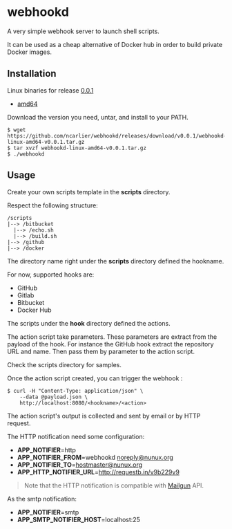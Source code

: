 webhookd
=========

A very simple webhook server to launch shell scripts.

It can be used as a cheap alternative of Docker hub in order to build private Docker images.

Installation
------------

Linux binaries for release [0.0.1](https://github.com/ncarlier/webhookd/releases)

* [amd64](https://github.com/ncarlier/webhookd/releases/download/v0.0.1/webhookd-linux-amd64-v0.0.1.tar.gz)

Download the version you need, untar, and install to your PATH.

    $ wget https://github.com/ncarlier/webhookd/releases/download/v0.0.1/webhookd-linux-amd64-v0.0.1.tar.gz
    $ tar xvzf webhookd-linux-amd64-v0.0.1.tar.gz
    $ ./webhookd

Usage
-------

Create your own scripts template in the **scripts** directory.

Respect the following structure:

    /scripts
    |--> /bitbucket
      |--> /echo.sh
      |--> /build.sh
    |--> /github
    |--> /docker

The directory name right under the **scripts** directory defined the hookname.

For now, supported hooks are:

- GitHub
- Gitlab
- Bitbucket
- Docker Hub

The scripts under the **hook** directory defined the actions.

The action script take parameters. These parameters are extract from the payload of the hook. For instance the GitHub hook extract the repository URL and name. Then pass them by parameter to the action script.

Check the scripts directory for samples.

Once the action script created, you can trigger the webhook :

    $ curl -H "Content-Type: application/json" \
        --data @payload.json \
        http://localhost:8080/<hookname>/<action>

The action script's output is collected and sent by email or by HTTP request.

The HTTP notification need some configuration:

- **APP_NOTIFIER**=http
- **APP_NOTIFIER_FROM**=webhookd <noreply@nunux.org>
- **APP_NOTIFIER_TO**=hostmaster@nunux.org
- **APP_HTTP_NOTIFIER_URL**=http://requestb.in/v9b229v9

> Note that the HTTP notification is compatible with [Mailgun](https://mailgun.com) API.

As the smtp notification:

- **APP_NOTIFIER**=smtp
- **APP_SMTP_NOTIFIER_HOST**=localhost:25


